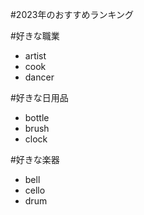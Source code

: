 #2023年のおすすめランキング

#好きな職業
- artist
- cook
- dancer

#好きな日用品
- bottle
- brush
- clock

#好きな楽器
- bell
- cello
- drum